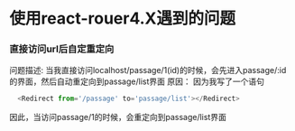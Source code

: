 # 使用react-rouer4.X遇到的问题

### 直接访问url后自定重定向
问题描述:
当我直接访问localhost/passage/1(id)的时候，会先进入passage/:id的界面，然后自动重定向到passage/list界面
原因：
因为我写了一个语句
```js
  <Redirect from='/passage' to='passage/list'></Redirect>
```
因此，当访问passage/1的时候，会重定向到passage/list界面

